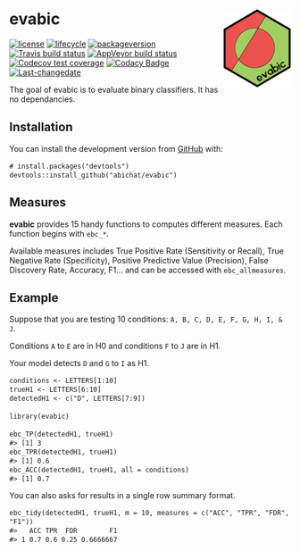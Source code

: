 <!-- README.md is generated from README.Rmd. Please edit that file -->
evabic <img src='man/figures/logo.png' align="right" height="139" />
====================================================================

<!-- badges: start -->
[![license](https://img.shields.io/badge/license-GPL--3-blue.svg)](https://www.gnu.org/licenses/gpl-3.0.en.html)
[![lifecycle](https://img.shields.io/badge/lifecycle-experimental-orange.svg)](https://www.tidyverse.org/lifecycle/#experimental)
[![packageversion](https://img.shields.io/badge/package%20version-0.0.0.9002-orange.svg)](commits/master)
[![Travis build
status](https://travis-ci.org/abichat/evabic.svg?branch=master)](https://travis-ci.org/abichat/evabic)
[![AppVeyor build
status](https://ci.appveyor.com/api/projects/status/github/abichat/evabic?branch=master&svg=true)](https://ci.appveyor.com/project/abichat/evabic)
[![Codecov test
coverage](https://codecov.io/gh/abichat/evabic/branch/master/graph/badge.svg)](https://codecov.io/gh/abichat/evabic?branch=master)
[![Codacy
Badge](https://api.codacy.com/project/badge/Grade/c32dcc4c1c3f40a5950e1c10ea6dfb18)](https://www.codacy.com/app/abichat/evabic?utm_source=github.com&utm_medium=referral&utm_content=abichat/evabic&utm_campaign=Badge_Grade)
[![Last-changedate](https://img.shields.io/badge/last%20change-2019--11--10-yellowgreen.svg)](/commits/master)
<!-- badges: end -->

The goal of evabic is to evaluate binary classifiers. It has no
dependancies.

Installation
------------

You can install the development version from
[GitHub](https://github.com/) with:

    # install.packages("devtools")
    devtools::install_github("abichat/evabic")

Measures
--------

**evabic** provides 15 handy functions to computes different measures.
Each function begins with `ebc_*`.

Available measures includes True Positive Rate (Sensitivity or Recall),
True Negative Rate (Specificity), Positive Predictive Value (Precision),
False Discovery Rate, Accuracy, F1… and can be accessed with
`ebc_allmeasures`.

Example
-------

Suppose that you are testing 10 conditions:
`A, B, C, D, E, F, G, H, I, & J`.

Conditions `A` to `E` are in H0 and conditions `F` to `J` are in H1.

Your model detects `D` and `G` to `I` as H1.

    conditions <- LETTERS[1:10]
    trueH1 <- LETTERS[6:10]
    detectedH1 <- c("D", LETTERS[7:9])

    library(evabic)

    ebc_TP(detectedH1, trueH1)
    #> [1] 3
    ebc_TPR(detectedH1, trueH1)
    #> [1] 0.6
    ebc_ACC(detectedH1, trueH1, all = conditions)
    #> [1] 0.7

You can also asks for results in a single row summary format.

    ebc_tidy(detectedH1, trueH1, m = 10, measures = c("ACC", "TPR", "FDR", "F1"))
    #>   ACC TPR  FDR        F1
    #> 1 0.7 0.6 0.25 0.6666667
